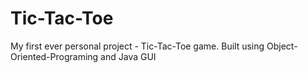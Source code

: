 ﻿# Tic-Tac-Toe

My first ever personal project - Tic-Tac-Toe game.
Built using Object-Oriented-Programing and Java GUI
